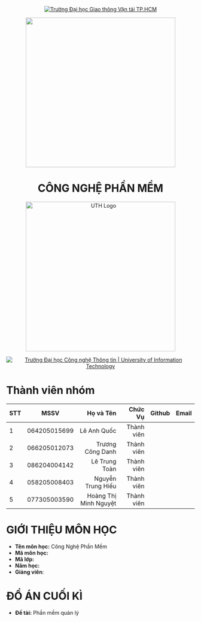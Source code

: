 <!-- Banner -->
<p align="center">
  <a href="https://giaothongvantaitphcm.edu.vn/" title="Trường Đại học Giao thông Vận tải TP.HCM">
    <img src="https://imgur.com/a/pAheGoo" alt="Trường Đại học Giao thông Vận tải TP.HCM" />
  </a>
</p>
<p align="center">
  <img src="90b05f7b-41c5-49b1-9eda-176e90fd486f.png" width="400"/>
</p>

<h1 align="center">CÔNG NGHỆ PHẦN MỀM</h1>
<p align="center">
  <img src="90b05f7b-41c5-49b1-9eda-176e90fd486f.png" alt="UTH Logo" width="400"/>
</p>

<!-- Banner -->
<p align="center">
  <a href="https://giaothongvantaitphcm.edu.vn/" title="Trường Đại học Công nghệ Thông tin" style="border: none;">
    <img src="https://imgur.com/kMEBUfg" alt="Trường Đại học Công nghệ Thông tin | University of Information Technology">
  </a>
</p>

# Thành viên nhóm
| STT    | MSSV          | Họ và Tên              |Chức Vụ    | Github                                                  | Email                   |
| ------ |:-------------:| ----------------------:|----------:|--------------------------------------------------------:|-------------------------:
|   1    | 064205015699  | Lê Anh Quốc            |Thành viên |                                                         |                         |
|   2    | 066205012073  | Trương Công Danh       |Thành viên |                                                         |                         |
|   3    | 086204004142  | Lê Trung Toàn          |Thành viên |                                                         |                         |
|   4    | 058205008403  | Nguyễn Trung Hiếu      |Thành viên |                                                         |                         |
|   5    | 077305003590  | Hoàng Thị Minh Nguyệt  |Thành viên |                                                         |                         |

# GIỚI THIỆU MÔN HỌC
* **Tên môn học:** Công Nghệ Phần Mềm
* **Mã môn học:** 
* **Mã lớp:** 
* **Năm học:** 
* **Giảng viên**: 

# ĐỒ ÁN CUỐI KÌ
* **Đề tài:** Phần mềm quản lý 

<!-- Footer -->
<p align='center'> </p>
